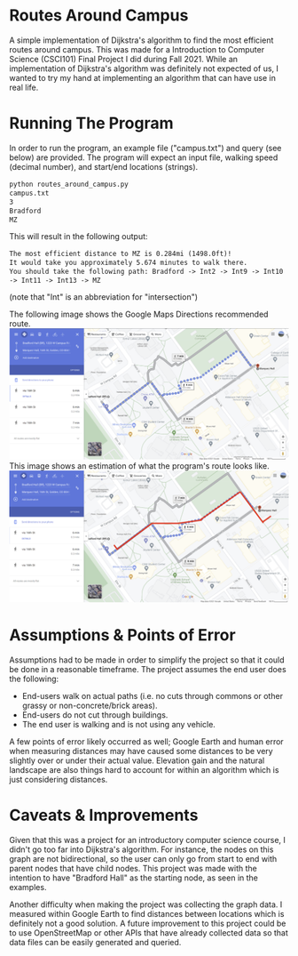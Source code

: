 # Routes Around Campus
A simple implementation of Dijkstra's algorithm to find the most efficient routes around campus. This was made for a Introduction to Computer Science (CSCI101) Final Project I did during Fall 2021. While an implementation of Dijkstra's algorithm was definitely not expected of us, I wanted to try my hand at implementing an algorithm that can have use in real life.

# Running The Program
In order to run the program, an example file ("campus.txt") and query (see below) are provided. The program will expect an input file, walking speed (decimal number), and start/end locations (strings).

    python routes_around_campus.py
    campus.txt
    3
    Bradford
    MZ
This will result in the following output:

    The most efficient distance to MZ is 0.284mi (1498.0ft)!
    It would take you approximately 5.674 minutes to walk there.
    You should take the following path: Bradford -> Int2 -> Int9 -> Int10 -> Int11 -> Int13 -> MZ

(note that "Int" is an abbreviation for "intersection")

The following image shows the Google Maps Directions recommended route.
![google maps route](./images/google_maps_route.png)
This image shows an estimation of what the program's route looks like.
![program route](./images/program_route.png)

# Assumptions & Points of Error
Assumptions had to be made in order to simplify the project so that it could be done in a reasonable timeframe. The project assumes the end user does the following:
-   End-users walk on actual paths (i.e. no cuts through commons or other grassy or non-concrete/brick areas).
-   End-users do not cut through buildings.
-  The end user is walking and is not using any vehicle.

A few points of error likely occurred as well; Google Earth and human error when measuring distances may have caused some distances to be very slightly over or under their actual value. Elevation gain and the natural landscape are also things hard to account for within an algorithm which is just considering distances.
# Caveats & Improvements
Given that this was a project for an introductory computer science course, I didn't go too far into Dijkstra's algorithm. For instance, the nodes on this graph are not bidirectional, so the user can only go from start to end with parent nodes that have child nodes. This project was made with the intention to have "Bradford Hall" as the starting node, as seen in the examples.

Another difficulty when making the project was collecting the graph data. I measured within Google Earth to find distances between locations which is definitely not a good solution. A future improvement to this project could be to use OpenStreetMap or other APIs that have already collected data so that data files can be easily generated and queried.
